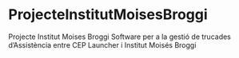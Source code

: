 # ProjecteInstitutMoisesBroggi
 Projecte Institut Moises Broggi
 Software per a la gestió de trucades d’Assistència entre CEP Launcher i Institut Moisés Broggi
